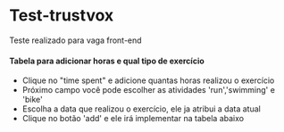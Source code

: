 # Test-trustvox
Teste realizado para vaga front-end

#### Tabela para adicionar horas e qual tipo de exercício
- Clique no "time spent" e adicione quantas horas realizou o exercício
- Próximo campo você pode escolher as atividades 'run','swimming' e 'bike'
- Escolha a data que realizou o exercício, ele ja atribui a data atual 
- Clique no botão 'add' e ele irá implementar na tabela abaixo

